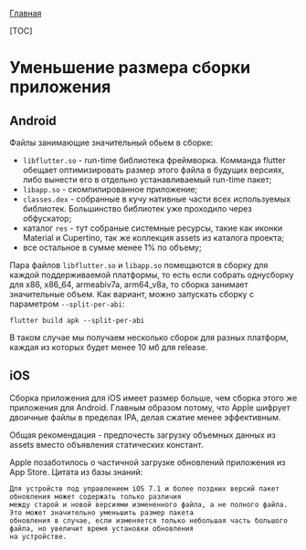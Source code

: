 [Главная](../main.md)

[TOC]

# Уменьшение размера сборки приложения

## Android

Файлы занимающие значительный обьем в сборке:
- `libflutter.so` - run-time библиотека фреймворка. Комманда flutter обещает оптимизировать размер этого файла в будущих версиях, либо вынести его в отдельно устанавливаемый run-time пакет; 
- `libapp.so` - скомпилированное приложение;
- `classes.dex` - собранные в кучу нативные части всех используемых библиотек. Большинство библиотек уже проходило через обфускатор;
- каталог `res` - тут собраные системные ресурсы, такие как иконки Material и Cupertino, так же коллекция assets из каталога проекта;
- все остальное в сумме менее 1% по объему;

Пара файлов `libflutter.so` и `libapp.so` помещаются в сборку для каждой поддерживаемой платформы, то есть если собрать однусборку для x86, x86_64, armeabiv7a, arm64_v8a, то сборка занимает значительные объем.
Как вариант, можно запускать сборку с параметром `--split-per-abi`:
```
flutter build apk --split-per-abi
```
В таком случае мы получаем несколько сборок для разных платформ, каждая из которых будет менее 10 мб для release.


## iOS

Сборка приложения для iOS имеет размер больше, чем сборка этого же приложения для Android.
Главным образом потому, что Apple шифрует двоичные файлы в пределах IPA, делая сжатие менее эффективным.

Общая рекомендация - предпочесть загрузку объемных данных из assets вместо объявления статических констант.

Apple позаботилось о частичной загрузке обновлений приложения из App Store.
Цитата из базы знаний: 
```
Для устройств под управлением iOS 7.1 и более поздних версий пакет обновления может содержать только различия 
между старой и новой версиями измененного файла, а не полного файла. Это может значительно уменьшить размер пакета 
обновления в случае, если изменяется только небольшая часть большого файла, но увеличит время установки обновления 
на устройстве. 
```
